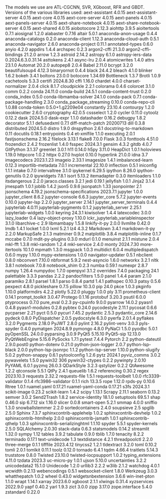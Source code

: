 The models we use are ATL-CGCNN, SVR, XGboost, RFR and GBDT.
Versions of the various libraries used:
aext-assistant                    4.0.15
aext-assistant-server             4.0.15
aext-core                         4.0.15
aext-core-server                  4.0.15
aext-panels                       4.0.15
aext-panels-server                4.0.15
aext-share-notebook               4.0.15
aext-share-notebook-server        4.0.15
aext-shared                       4.0.15
aiobotocore                       2.12.3
aiohttp                           3.9.5
aioitertools                      0.7.1
aiosignal                         1.2.0
alabaster                         0.7.16
altair                            5.0.1
anaconda-anon-usage               0.4.4
anaconda-catalogs                 0.2.0
anaconda-client                   1.12.3
anaconda-cloud-auth               0.5.1
anaconda-navigator                2.6.0
anaconda-project                  0.11.1
annotated-types                   0.6.0
anyio                             4.2.0
appdirs                           1.4.4
archspec                          0.2.3
argon2-cffi                       21.3.0
argon2-cffi-bindings              21.2.0
arrow                             1.2.3
astroid                           2.14.2
astropy                           6.1.0
astropy-iers-data                 0.2024.6.3.0.31.14
asttokens                         2.4.1
async-lru                         2.0.4
atomicwrites                      1.4.0
attrs                             23.1.0
Automat                           20.2.0
autopep8                          2.0.4
Babel                             2.11.0
bcrypt                            3.2.0
beautifulsoup4                    4.12.3
binaryornot                       0.4.4
black                             24.4.2
bleach                            4.1.0
blinker                           1.6.2
bokeh                             3.4.1
boltons                           23.0.0
botocore                          1.34.69
Bottleneck                        1.3.7
Brotli                            1.0.9
cachetools                        5.3.3
certifi                           2024.8.30
cffi                              1.16.0
chardet                           4.0.0
charset-normalizer                2.0.4
click                             8.1.7
cloudpickle                       2.2.1
colorama                          0.4.6
colorcet                          3.1.0
comm                              0.2.2
conda                             24.11.0
conda-build                       24.5.1
conda-content-trust               0.2.0
conda_index                       0.5.0
conda-libmamba-solver             24.1.0
conda-pack                        0.7.1
conda-package-handling            2.3.0
conda_package_streaming           0.10.0
conda-repo-cli                    1.0.88
conda-token                       0.5.0+1.g2209e04
constantly                        23.10.4
contourpy                         1.2.0
cookiecutter                      2.6.0
cryptography                      42.0.5
cssselect                         1.2.0
cycler                            0.11.0
cytoolz                           0.12.2
dask                              2024.5.0
dask-expr                         1.1.0
datashader                        0.16.2
debugpy                           1.8.2
decorator                         5.1.1
defusedxml                        0.7.1
diff-match-patch                  20200713
dill                              0.3.8
distributed                       2024.5.0
distro                            1.9.0
dnspython                         2.6.1
docstring-to-markdown             0.11
docutils                          0.18.1
entrypoints                       0.4
et-xmlfile                        1.1.0
executing                         2.0.1
fastjsonschema                    2.16.2
filelock                          3.13.1
flake8                            7.0.0
Flask                             3.0.3
fonttools                         4.51.0
frozendict                        2.4.2
frozenlist                        1.4.0
fsspec                            2024.3.1
gensim                            4.3.2
gitdb                             4.0.7
GitPython                         3.1.37
greenlet                          3.0.1
h11                               0.14.0
h5py                              3.11.0
HeapDict                          1.0.1
holoviews                         1.19.0
httpcore                          1.0.2
httpx                             0.27.0
hvplot                            0.10.0
hyperlink                         21.0.0
idna                              3.7
imagecodecs                       2023.1.23
imageio                           2.33.1
imagesize                         1.4.1
imbalanced-learn                  0.12.3
importlib-metadata                7.0.1
incremental                       22.10.0
inflection                        0.5.1
iniconfig                         1.1.1
intake                            0.7.0
intervaltree                      3.1.0
ipykernel                         6.29.5
ipython                           8.26.0
ipython-genutils                  0.2.0
ipywidgets                        7.8.1
isort                             5.13.2
itemadapter                       0.3.0
itemloaders                       1.1.0
itsdangerous                      2.2.0
jaraco.classes                    3.2.1
jedi                              0.19.1
jellyfish                         1.0.1
Jinja2                            3.1.4
jmespath                          1.0.1
joblib                            1.4.2
json5                             0.9.6
jsonpatch                         1.33
jsonpointer                       2.1
jsonschema                        4.19.2
jsonschema-specifications         2023.7.1
jupyter                           1.0.0
jupyter_client                    8.6.2
jupyter-console                   6.6.3
jupyter_core                      5.7.2
jupyter-events                    0.10.0
jupyter-lsp                       2.2.0
jupyter_server                    2.14.1
jupyter_server_terminals          0.4.4
jupyterlab                        4.0.11
jupyterlab-pygments               0.1.2
jupyterlab_server                 2.25.1
jupyterlab-widgets                1.0.0
keyring                           24.3.1
kiwisolver                        1.4.4
latexcodec                        3.0.0
lazy_loader                       0.4
lazy-object-proxy                 1.10.0
lckr_jupyterlab_variableinspector 3.1.0
libarchive-c                      2.9
libmambapy                        1.5.8
linkify-it-py                     2.0.0
llvmlite                          0.42.0
lmdb                              1.4.1
locket                            1.0.0
lxml                              5.2.1
lz4                               4.3.2
Markdown                          3.4.1
markdown-it-py                    2.2.0
MarkupSafe                        2.1.3
matminer                          0.9.2
matplotlib                        3.8.4
matplotlib-inline                 0.1.7
mccabe                            0.7.0
mdit-py-plugins                   0.3.0
mdurl                             0.1.0
menuinst                          2.1.1
mistune                           2.0.4
mkl-fft                           1.3.8
mkl-random                        1.2.4
mkl-service                       2.4.0
monty                             2024.7.30
more-itertools                    10.1.0
mpmath                            1.3.0
msgpack                           1.0.3
multidict                         6.0.4
multipledispatch                  0.6.0
mypy                              1.10.0
mypy-extensions                   1.0.0
navigator-updater                 0.5.1
nbclient                          0.8.0
nbconvert                         7.10.0
nbformat                          5.9.2
nest-asyncio                      1.6.0
networkx                          3.2.1
nltk                              3.8.1
notebook                          7.0.8
notebook_shim                     0.2.3
numba                             0.59.1
numexpr                           2.8.7
numpy                             1.26.4
numpydoc                          1.7.0
openpyxl                          3.1.2
overrides                         7.4.0
packaging                         24.1
palettable                        3.3.3
pandas                            2.2.2
pandocfilters                     1.5.0
panel                             1.4.4
param                             2.1.0
paramiko                          2.8.1
parsel                            1.8.1
parso                             0.8.4
partd                             1.4.1
pathspec                          0.10.3
patsy                             0.5.6
pexpect                           4.8.0
pickleshare                       0.7.5
pillow                            10.3.0
pip                               24.0
pkce                              1.0.3
pkginfo                           1.10.0
platformdirs                      4.2.2
plotly                            5.22.0
pluggy                            1.0.0
ply                               3.11
prometheus-client                 0.14.1
prompt_toolkit                    3.0.47
Protego                           0.1.16
protobuf                          3.20.3
psutil                            6.0.0
ptyprocess                        0.7.0
pure_eval                         0.2.3
py-cpuinfo                        9.0.0
pyarrow                           14.0.2
pyasn1                            0.4.8
pyasn1-modules                    0.2.8
pybtex                            0.24.0
pycodestyle                       2.11.1
pycosat                           0.6.6
pycparser                         2.21
pyct                              0.5.0
pycurl                            7.45.2
pydantic                          2.5.3
pydantic_core                     2.14.6
pydeck                            0.8.0
PyDispatcher                      2.0.5
pydocstyle                        6.3.0
pyerfa                            2.0.1.4
pyflakes                          3.2.0
Pygments                          2.18.0
PyJWT                             2.8.0
pylint                            2.16.2
pylint-venv                       3.0.3
pyls-spyder                       0.4.0
pymatgen                          2024.8.9
pymongo                           4.8.0
PyNaCl                            1.5.0
pyodbc                            5.0.1
pyOpenSSL                         24.0.0
pyparsing                         3.0.9
PyQt5                             5.15.10
PyQt5-sip                         12.13.0
PyQtWebEngine                     5.15.6
PySocks                           1.7.1
pytest                            7.4.4
Pytorch                           2.2
python-dateutil                   2.9.0.post0
python-dotenv                     0.21.0
python-json-logger                2.0.7
python-lsp-black                  2.0.0
python-lsp-jsonrpc                1.1.2
python-lsp-server                 1.10.0
python-slugify                    5.0.2
python-snappy                     0.6.1
pytoolconfig                      1.2.6
pytz                              2024.1
pyviz_comms                       3.0.2
pywavelets                        1.5.0
pywin32                           306
pywin32-ctypes                    0.2.2
pywinpty                          2.0.10
PyYAML                            6.0.1
pyzmq                             26.0.3
QDarkStyle                        3.2.3
qstylizer                         0.2.2
QtAwesome                         1.2.2
qtconsole                         5.5.1
QtPy                              2.4.1
queuelib                          1.6.2
referencing                       0.30.2
regex                             2023.10.3
requests                          2.32.2
requests-file                     1.5.1
requests-toolbelt                 1.0.0
rfc3339-validator                 0.1.4
rfc3986-validator                 0.1.1
rich                              13.3.5
rope                              1.12.0
rpds-py                           0.10.6
Rtree                             1.0.1
ruamel.yaml                       0.17.21
ruamel-yaml-conda                 0.17.21
s3fs                              2024.3.1
scikit-image                      0.23.2
scikit-learn                      1.4.2
scipy                             1.13.1
Scrapy                            2.11.1
seaborn                           0.13.2
semver                            3.0.2
Send2Trash                        1.8.2
service-identity                  18.1.0
setuptools                        69.5.1
shap                              0.46.0
sip                               6.7.12
six                               1.16.0
slicer                            0.0.8
smart-open                        5.2.1
smmap                             4.0.0
sniffio                           1.3.0
snowballstemmer                   2.2.0
sortedcontainers                  2.4.0
soupsieve                         2.5
spglib                            2.5.0
Sphinx                            7.3.7
sphinxcontrib-applehelp           1.0.2
sphinxcontrib-devhelp             1.0.2
sphinxcontrib-htmlhelp            2.0.0
sphinxcontrib-jsmath              1.0.1
sphinxcontrib-qthelp              1.0.3
sphinxcontrib-serializinghtml     1.1.10
spyder                            5.5.1
spyder-kernels                    2.5.0
SQLAlchemy                        2.0.30
stack-data                        0.6.3
statsmodels                       0.14.2
streamlit                         1.32.0
sympy                             1.12
tables                            3.9.2
tabulate                          0.9.0
tblib                             1.7.0
tenacity                          8.2.2
terminado                         0.17.1
text-unidecode                    1.3
textdistance                      4.2.1
threadpoolctl                     2.2.0
three-merge                       0.1.1
tifffile                          2023.4.12
tinycss2                          1.2.1
tldextract                        3.2.0
toml                              0.10.2
tomli                             2.0.1
tomlkit                           0.11.1
toolz                             0.12.0
tornado                           6.4.1
tqdm                              4.66.4
traitlets                         5.14.3
truststore                        0.8.0
Twisted                           23.10.0
twisted-iocpsupport               1.0.2
typing_extensions                 4.11.0
tzdata                            2023.3
uc-micro-py                       1.0.1
ujson                             5.10.0
uncertainties                     3.2.2
unicodedata2                      15.1.0
Unidecode                         1.2.0
urllib3                           2.2.2
w3lib                             2.1.2
watchdog                          4.0.1
wcwidth                           0.2.13
webencodings                      0.5.1
websocket-client                  1.8.0
Werkzeug                          3.0.3
whatthepatch                      1.0.2
wheel                             0.43.0
widgetsnbextension                3.6.6
win-inet-pton                     1.1.0
wrapt                             1.14.1
xarray                            2023.6.0
xgboost                           2.1.1
xlwings                           0.31.4
xyzservices                       2022.9.0
yapf                              0.40.2
yarl                              1.9.3
zict                              3.0.0
zipp                              3.17.0
zope.interface                    5.4.0
zstandard                         0.22.0
